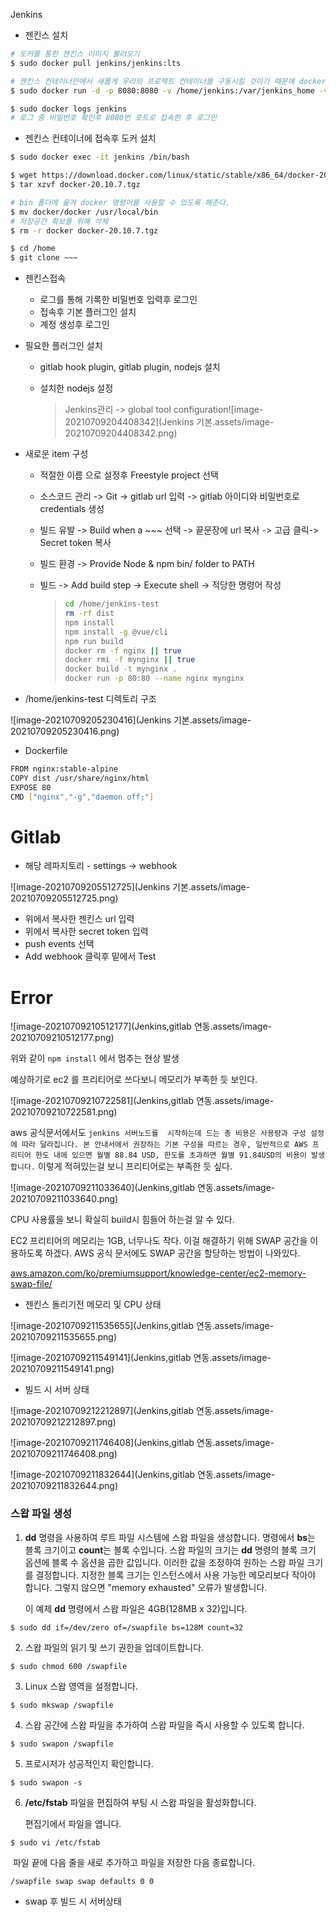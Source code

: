 Jenkins

- 젠킨스 설치

```bash
# 도커를 통한 젠킨스 이미지 불러오기
$ sudo docker pull jenkins/jenkins:lts

# 젠킨스 컨테이너안에서 새롭게 우리의 프로젝트 컨테이너를 구동시킬 것이기 때문에 docker.sock 파일을 볼륨해준다.
$ sudo docker run -d -p 8080:8080 -v /home/jenkins:/var/jenkins_home -v /var/run/docker.sock:/var/run/docker.sock -u root --name jenkins jenkins/jenkins

$ sudo docker logs jenkins
# 로그 중 비밀번호 확인후 8080번 포트로 접속한 후 로그인
```



- 젠킨스 컨테이너에 접속후 도커 설치

```bash
$ sudo docker exec -it jenkins /bin/bash

$ wget https://download.docker.com/linux/static/stable/x86_64/docker-20.10.7.tgz
$ tar xzvf docker-20.10.7.tgz

# bin 폴더에 옮겨 docker 명령어를 사용할 수 있도록 해준다.
$ mv docker/docker /usr/local/bin
# 저장공간 확보를 위해 삭제
$ rm -r docker docker-20.10.7.tgz

$ cd /home
$ git clone ~~~
```



- 젠킨스접속
  - 로그를 통해 기록한 비밀번호 입력후 로그인
  - 접속후 기본 플러그인 설치
  - 계정 생성후 로그인



- 필요한 플러그인 설치

  - gitlab hook plugin, gitlab plugin, nodejs 설치

  - 설치한 nodejs 설정

    > Jenkins관리 -> global tool configuration![image-20210709204408342](Jenkins 기본.assets/image-20210709204408342.png)



- 새로운 item 구성

  - 적절한 이름 으로 설정후 Freestyle project 선택

  - 소스코드 관리 -> Git -> gitlab url 입력 -> gitlab 아이디와 비밀번호로 credentials 생성

  - 빌드 유발 -> Build when a ~~~ 선택 -> 끝문장에 url 복사 -> 고급 클릭-> Secret token 복사

  - 빌드 환경 -> Provide Node & npm bin/ folder to PATH

  - 빌드 -> Add build step -> Execute shell -> 적당한 명령어 작성

    > ```bash
    > cd /home/jenkins-test
    > rm -rf dist
    > npm install
    > npm install -g @vue/cli
    > npm run build
    > docker rm -f nginx || true
    > docker rmi -f mynginx || true
    > docker build -t mynginx .
    > docker run -p 80:80 --name nginx mynginx 
    > ```



- /home/jenkins-test 디렉토리 구조

![image-20210709205230416](Jenkins 기본.assets/image-20210709205230416.png)

- Dockerfile

```bash
FROM nginx:stable-alpine
COPY dist /usr/share/nginx/html
EXPOSE 80
CMD ["nginx","-g","daemon off;"]
```





# Gitlab

- 해당 레파지토리 - settings -> webhook

![image-20210709205512725](Jenkins 기본.assets/image-20210709205512725.png)

- 위에서 복사한 젠킨스 url 입력
- 위에서 복사한 secret token 입력
- push events 선택
- Add webhook 클릭후 밑에서 Test



# Error

![image-20210709210512177](Jenkins,gitlab 연동.assets/image-20210709210512177.png)

위와 같이 `npm install` 에서 멈추는 현상 발생

예상하기로 ec2 를 프리티어로 쓰다보니 메모리가 부족한 듯 보인다.

![image-20210709210722581](Jenkins,gitlab 연동.assets/image-20210709210722581.png)

aws 공식문서에서도 `jenkins 서버노드를  시작하는데 드는 총 비용은 사용량과 구성 설정에 따라 달라집니다. 본 안내서에서 권장하는 기본 구성을 따르는 경우, 일반적으로 AWS 프리티어 한도 내에 있으면 월별 88.84 USD, 한도를 초과하면 월별 91.84USD의 비용이 발생합니다.` 이렇게 적혀있는걸 보니 프리티어로는 부족한 듯 싶다.

![image-20210709211033640](Jenkins,gitlab 연동.assets/image-20210709211033640.png)

CPU 사용률을 보니 확실히 build시 힘들어 하는걸 알 수 있다.



EC2 프리티어의 메모리는 1GB, 너무나도 작다. 이걸 해결하기 위해 SWAP 공간을 이용하도록 하겠다. AWS 공식 문서에도 SWAP 공간을 할당하는 방법이 나와있다.

[aws.amazon.com/ko/premiumsupport/knowledge-center/ec2-memory-swap-file/](https://aws.amazon.com/ko/premiumsupport/knowledge-center/ec2-memory-swap-file/)



- 젠킨스 돌리기전 메모리 및 CPU 상태

![image-20210709211535655](Jenkins,gitlab 연동.assets/image-20210709211535655.png)

![image-20210709211549141](Jenkins,gitlab 연동.assets/image-20210709211549141.png)



- 빌드 시 서버 상태

![image-20210709212212897](Jenkins,gitlab 연동.assets/image-20210709212212897.png)

![image-20210709211746408](Jenkins,gitlab 연동.assets/image-20210709211746408.png)

![image-20210709211832644](Jenkins,gitlab 연동.assets/image-20210709211832644.png)



### 스왑 파일 생성

1. **dd** 명령을 사용하여 루트 파일 시스템에 스왑 파일을 생성합니다. 명령에서 **bs**는 블록 크기이고 **count**는 블록 수입니다. 스왑 파일의 크기는 **dd** 명령의 블록 크기 옵션에 블록 수 옵션을 곱한 값입니다. 이러한 값을 조정하여 원하는 스왑 파일 크기를 결정합니다. 지정한 블록 크기는 인스턴스에서 사용 가능한 메모리보다 작아야 합니다. 그렇지 않으면 "memory exhausted" 오류가 발생합니다.

   이 예제 **dd** 명령에서 스왑 파일은 4GB(128MB x 32)입니다.

```plainText
$ sudo dd if=/dev/zero of=/swapfile bs=128M count=32
```

2. 스왑 파일의 읽기 및 쓰기 권한을 업데이트합니다.

```plainText
$ sudo chmod 600 /swapfile
```

3. Linux 스왑 영역을 설정합니다.

```plainText
$ sudo mkswap /swapfile
```

4. 스왑 공간에 스왑 파일을 추가하여 스왑 파일을 즉시 사용할 수 있도록 합니다.

```plainText
$ sudo swapon /swapfile
```

5. 프로시저가 성공적인지 확인합니다.

```plainText
$ sudo swapon -s
```

6. **/etc/fstab** 파일을 편집하여 부팅 시 스왑 파일을 활성화합니다.

   편집기에서 파일을 엽니다.

```plainText
$ sudo vi /etc/fstab
```

​	파일 끝에 다음 줄을 새로 추가하고 파일을 저장한 다음 종료합니다.

```plainText
/swapfile swap swap defaults 0 0
```



- swap 후 빌드 시 서버상태
